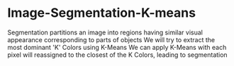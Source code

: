 # Image-Segmentation-K-means
Segmentation partitions an image into regions having similar visual appearance corresponding to parts of objects
We will try to extract the most dominant 'K' Colors using K-Means
We can apply K-Means with each pixel will reassigned to the closest of the K Colors, leading to segmentation
